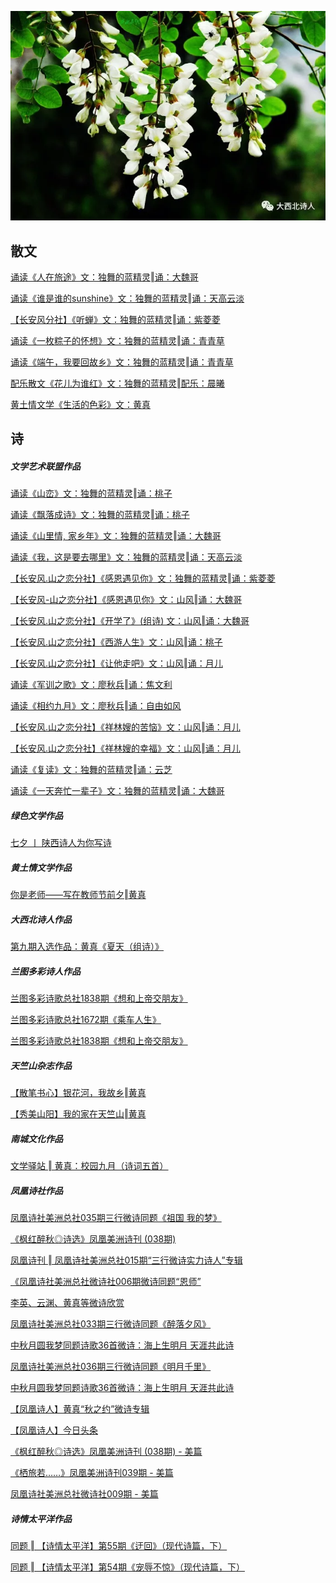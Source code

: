 ![alt](https://raw.githubusercontent.com/Frank093099/Frank093099.github.io/master/2.jpeg)  


散文
-------------------
[诵读《人在旅途》文：独舞的蓝精灵‖诵：大魏哥](https://mp.weixin.qq.com/s/qJfaJb6Vm89cORC-77cJcA)  

[诵读《谁是谁的sunshine》文：独舞的蓝精灵‖诵：天高云淡](https://mp.weixin.qq.com/s/9nEgrvk_Sko_I03hh4Hbkw)  

[【长安风分社】《听蝉》文：独舞的蓝精灵‖诵：紫菱菱](https://mp.weixin.qq.com/s/UCdbEiml2cNt0OjxPhXDgw)  

[诵读《一枚粽子的怀想》文：独舞的蓝精灵‖诵：青青草](https://mp.weixin.qq.com/s/lqRX70zAFu3XwYcbsggNJg) 

[诵读《端午，我要回故乡》文：独舞的蓝精灵‖诵：青青草](https://mp.weixin.qq.com/s/2aDvy1js0GgYUUDOorFZuQ) 

[配乐散文《花儿为谁红》文：独舞的蓝精灵‖配乐：晨曦](https://mp.weixin.qq.com/s/VcooosjWATayR_rWf7aVTA)

[黄土情文学《生活的色彩》文：黄真](https://mp.weixin.qq.com/s?__biz=MzUzMTMyMTMzNw==&mid=2247485530&idx=3&sn=02c6ef044c03bcabae9871ecf6126176&chksm=fa4510cccd3299dae79d8e004e0557412a9fe9bc2a5ab235a57508f798b46f75f9ed5a3aa2cc&mpshare=1&scene=2&srcid=0803WzmOPlwCjk4GWkWqZnZA&from=timeline&ascene=2&devicetype=android-24&version=26060739&nettype=WIFI&abtest_cookie=BAABAAoACwANABMABAAllx4AWZkeAH2ZHgCBmR4AAAA%3D&lang=zh_CN&pass_ticket=DwqwZroeVm7CABryNKdDghyQzWG8Li8NtO%2BrMvAxmrdTSh9wLWZJGffLcHvDuoA%2B&wx_header=1)

诗
-------------------
##### 文学艺术联盟作品  

[诵读《山峦》文：独舞的蓝精灵‖诵：桃子](https://mp.weixin.qq.com/s/QU89PwQXSmxYqzP9KcTQUw)  

[诵读《飘落成诗》文：独舞的蓝精灵‖诵：桃子](https://mp.weixin.qq.com/s/Yt-AjoHOoAxiRhh-y4G83A)  

[诵读《山里情, 家乡年》文：独舞的蓝精灵‖诵：大魏哥](https://mp.weixin.qq.com/s/hfssYRQ6B05knddGTtKkCA)  

[诵读《我，这是要去哪里》文：独舞的蓝精灵‖诵：天高云淡](https://mp.weixin.qq.com/s/bhu8vIeWvlsA0WcjGAW6sw)  

[【长安风.山之恋分社】《感恩遇见你》文：独舞的蓝精灵‖诵：紫菱菱](https://mp.weixin.qq.com/s?__biz=MzI3NjczMjIwNw==&mid=2247500110&idx=1&sn=d65f596c649b92c5e56090bd8e34c929&chksm=eb73810edc040818e34ff6244745c8b1bcfef935bf800a689b772a9b2a90d5891f09c8d8906b&mpshare=1&scene=2&srcid=0820wELrBYGmJdWOZ7nxH7sJ&from=timeline&ascene=2&devicetype=android-24&version=26060739&nettype=WIFI&abtest_cookie=BAABAAoACwANABMABAAllx4AWZkeAH2ZHgCBmR4AAAA%3D&lang=zh_CN&pass_ticket=DwqwZroeVm7CABryNKdDghyQzWG8Li8NtO%2BrMvAxmrdTSh9wLWZJGffLcHvDuoA%2B&wx_header=1)  

[【长安风-山之恋分社】《感恩遇见你》文：山风‖诵：大魏哥](https://mp.weixin.qq.com/s?__biz=MzI3NjczMjIwNw==&mid=2247500331&idx=1&sn=bd43d0787bc83eec25452d3ee24fdeb6&chksm=eb73826bdc040b7db03677cfc869b7778d1a42aa92815c13b152c5e1151ed92cafcd1b0fd1ad&mpshare=1&scene=2&srcid=0823rKCndA42eJuJzEN985SX&from=timeline&ascene=2&devicetype=android-24&version=26060739&nettype=WIFI&abtest_cookie=BAABAAoACwANABMABAAllx4AWZkeAH2ZHgCBmR4AAAA%3D&lang=zh_CN&pass_ticket=DwqwZroeVm7CABryNKdDghyQzWG8Li8NtO%2BrMvAxmrdTSh9wLWZJGffLcHvDuoA%2B&wx_header=1)  

[【长安风.山之恋分社】《开学了》(组诗) 文：山风‖诵：大魏哥](https://mp.weixin.qq.com/s/c3zBH1pMkc41ekljNeLl3A)  

[【长安风.山之恋分社】《西游人生》文：山风‖诵：桃子](https://mp.weixin.qq.com/s/Wau6opfJ2Ak7sdI56xUjaA) 

[【长安风.山之恋分社】《让他走吧》文：山风‖诵：月儿](https://mp.weixin.qq.com/s?__biz=MzI3NjczMjIwNw==&mid=2247502312&;idx=7&sn=58e5f00e3fd6e9f7e48f6ae8a1561183&amp;chksm=eb7389a8dc0400be68d52145d20812b9039a666a32cce6d868f2b22f92a8513556e489c6cfa8&mpshare=1&scene=2&srcid=0918GBHPqsRTmQhYx8lfLp27&from=timeline&;ascene=2&amp;devicetype=android-24&amp;version=26060739&;nettype=WIFI&abtest_cookie=BAABAAoACwANABMABAAllx4AWZkeAH2ZHgCBmR4AAAA%3D&lang=zh_CN&amp;pass_ticket=DwqwZroeVm7CABryNKdDghyQzWG8Li8NtO%2BrMvAxmrdTSh9wLWZJGffLcHvDuoA%2B&amp;wx_header=1)  

[诵读《军训之歌》文：廖秋兵‖诵：焦文利](https://mp.weixin.qq.com/s/LBxf0yycjDma4ljPKWVYyg)  

[诵读《相约九月》文：廖秋兵‖诵：自由如风](https://mp.weixin.qq.com/s?__biz=MzI3NjczMjIwNw==&mid=2247502469&idx=2&sn=fcf0f86e2649bb3e5b3e1dcb6e7e46d5&chksm=eb738ac5dc0403d3c9527ca267e966b223c11d04786bc551fb40e028078841f02a51ce6cca8a&mpshare=1&scene=2&srcid=0923cq3YmEova7z14OaXHiLz&from=timeline&ascene=2&devicetype=android-24&version=26060739&nettype=WIFI&abtest_cookie=BAABAAoACwANABMABAAllx4AWZkeAH2ZHgCBmR4AAAA%3D&lang=zh_CN&pass_ticket=e8g7Y3KdoCM8KZ7K6%2FJPoCVonLOLzJYKpvLAqHyD9VtiOX%2FHXcgqk%2FgTFPZ7CiEB&wx_header=1)  

[【长安风.山之恋分社】《祥林嫂的苦恼》文：山风‖诵：月儿](https://mp.weixin.qq.com/s/sT0uN1XbTsuf6zMHPG9cCA)  

[【长安风.山之恋分社】《祥林嫂的幸福》文：山风‖诵：月儿](https://mp.weixin.qq.com/s?__biz=MzI3NjczMjIwNw==&mid=2247502335&idx=1&sn=3672e471edfb90d864a92ee00e32cc41&chksm=eb7389bfdc0400a92a55dafd771af66c9b4562dec91a1e529fcdd115553deb5d74686eb10234&mpshare=1&scene=2&srcid=0919rVDvJGSmMw86HeQ3WNPR&from=timeline&ascene=2&devicetype=android-24&version=26060739&nettype=WIFI&abtest_cookie=BAABAAoACwANABMABAAllx4AWZkeAH2ZHgCBmR4AAAA%3D&lang=zh_CN&pass_ticket=e8g7Y3KdoCM8KZ7K6%2FJPoCVonLOLzJYKpvLAqHyD9VtiOX%2FHXcgqk%2FgTFPZ7CiEB&wx_header=1)  
   
[诵读《复读》文：独舞的蓝精灵‖诵：云芝](https://mp.weixin.qq.com/s?__biz=MzI3NjczMjIwNw==&mid=2247498756&;idx=3&sn=30acba441d9f55b7e6051ae7317a11f5&amp;chksm=eb73bc44dc043552340e0e27810b591f953c203ad6e866a56c78d7eca60bc74ec9383e384260&mpshare=1&scene=2&srcid=0724uZDPNG2Bs89jzOTNOJM5&from=timeline&;ascene=2&amp;devicetype=android-24&amp;version=26060739&;nettype=WIFI&abtest_cookie=BAABAAoACwANABMABAAllx4AWZkeAH2ZHgCBmR4AAAA%3D&lang=zh_CN&amp;pass_ticket=DwqwZroeVm7CABryNKdDghyQzWG8Li8NtO%2BrMvAxmrdTSh9wLWZJGffLcHvDuoA%2B&amp;wx_header=1) 
  
[诵读《一天奔忙一辈子》文：独舞的蓝精灵‖诵：大魏哥](https://mp.weixin.qq.com/s?__biz=MzI3NjczMjIwNw==&mid=2247498794&;idx=1&sn=98bc9f7fa038f685c143a0c09db84fd2&amp;chksm=eb73bc6adc04357c0331b4e29c7cf93f5467443e186d5cd004e308129ce97dc584aed22a68dc&mpshare=1&scene=2&srcid=07252NO7kkUKZGqfrYezqDMw&from=timeline&;ascene=2&amp;devicetype=android-24&amp;version=26060739&;nettype=WIFI&abtest_cookie=BAABAAoACwANABMABAAllx4AWZkeAH2ZHgCBmR4AAAA%3D&lang=zh_CN&amp;pass_ticket=DwqwZroeVm7CABryNKdDghyQzWG8Li8NtO%2BrMvAxmrdTSh9wLWZJGffLcHvDuoA%2B&amp;wx_header=1)  



##### 绿色文学作品  

[七夕 丨 陕西诗人为你写诗](https://mp.weixin.qq.com/s/NGEfNjqY4zbQgLA6IQn7jQ)  

##### 黄土情文学作品  

[你是老师——写在教师节前夕‖黄真](https://mp.weixin.qq.com/s/65iEEQh2EfzI3XSo1pObfQ)  

##### 大西北诗人作品  

[第九期入选作品：黄真《夏天（组诗）》](https://mp.weixin.qq.com/s/gi_2HwAerXNrl7KtCXb2iw)  

##### 兰图多彩诗人作品  

[兰图多彩诗歌总社1838期《想和上帝交朋友》](https://mp.weixin.qq.com/s?__biz=MzU4NjMxNzk1Mw==&mid=2247496253&idx=2&sn=70758da5b25bc78e297076e81b628995&chksm=fdff9bd3ca8812c538358ad4fa15d099d5d3666b8ab843835dc4bc532a8eed90df34572095b7&mpshare=1&scene=2&srcid=0922BIGBhiYJWcaZJcTSMxSy&from=timeline&ascene=2&devicetype=android-24&version=26060739&nettype=WIFI&abtest_cookie=BAABAAoACwANABMABAAllx4AWZkeAH2ZHgCBmR4AAAA%3D&lang=zh_CN&pass_ticket=e8g7Y3KdoCM8KZ7K6%2FJPoCVonLOLzJYKpvLAqHyD9VtiOX%2FHXcgqk%2FgTFPZ7CiEB&wx_header=1) 

[兰图多彩诗歌总社1672期《乘车人生》](https://mp.weixin.qq.com/s?__biz=MzU4NjMxNzk1Mw==&mid=2247495182&;idx=1&sn=96ec598869a7e19e0ed438e6a3cfe90b&amp;chksm=fdff87e0ca880ef64005b0bcb998d112a3f5ce40e7ba29fd7a4d7a6f94b553eed070a1fcc48b&mpshare=1&scene=2&srcid=08086wyFdyKRVXh1xzU7Yjvk&from=timeline&;ascene=2&amp;devicetype=android-24&amp;version=26060739&;nettype=WIFI&abtest_cookie=BAABAAoACwANABMABAAllx4AWZkeAH2ZHgCBmR4AAAA%3D&lang=zh_CN&amp;pass_ticket=DwqwZroeVm7CABryNKdDghyQzWG8Li8NtO%2BrMvAxmrdTSh9wLWZJGffLcHvDuoA%2B&amp;wx_header=1)  

[兰图多彩诗歌总社1838期《想和上帝交朋友》](https://mp.weixin.qq.com/s?__biz=MzU4NjMxNzk1Mw==&mid=2247496253&idx=2&sn=70758da5b25bc78e297076e81b628995&chksm=fdff9bd3ca8812c538358ad4fa15d099d5d3666b8ab843835dc4bc532a8eed90df34572095b7&mpshare=1&scene=2&srcid=0922BIGBhiYJWcaZJcTSMxSy&from=timeline&ascene=2&devicetype=android-24&version=26060739&nettype=WIFI&abtest_cookie=BAABAAoACwANABMABAAllx4AWZkeAH2ZHgCBmR4AAAA%3D&lang=zh_CN&pass_ticket=e8g7Y3KdoCM8KZ7K6%2FJPoCVonLOLzJYKpvLAqHyD9VtiOX%2FHXcgqk%2FgTFPZ7CiEB&wx_header=1)  



##### 天竺山杂志作品  

[【散笔书心】银花河，我故乡‖黄真](https://mp.weixin.qq.com/s/25a-pM7d__N7ys0IgwrClA)  

[【秀美山阳】我的家在天竺山‖黄真](https://mp.weixin.qq.com/s/QNsQsWglxqKZjsBa0eeu9g)  

##### 南城文化作品  

[文学驿站 ‖ 黄真：校园九月（诗词五首）](https://mp.weixin.qq.com/s?__biz=MzAxMTk3NTczMg==&mid=2247492466&idx=2&sn=9ae5458eb833aae036fd9d1d4dae754d&chksm=9bba4e29accdc73f2d6d041b7913381a49638c528fca7dec721e68831e2e4232812bd9e96d36&mpshare=1&scene=2&srcid=0911Su67WBzkUGCnpkyBrfJy&from=timeline&ascene=2&devicetype=android-24&version=26060739&nettype=WIFI&abtest_cookie=BAABAAoACwANABMABAAllx4AWZkeAH2ZHgCBmR4AAAA%3D&lang=zh_CN&pass_ticket=e8g7Y3KdoCM8KZ7K6%2FJPoCVonLOLzJYKpvLAqHyD9VtiOX%2FHXcgqk%2FgTFPZ7CiEB&wx_header=1)  

##### 凤凰诗社作品  

[凤凰诗社美洲总社035期三行微诗同题《祖国 我的梦》](https://www.meipian.cn/1mo5d7il?share_depth=2&user_id=ohbsluA9pAxp2hwCtZjLPcxOOfAc&share_user_mpuuid=ba9ce8bbf713f2e18bb5c8e66e399ab8&first_share_uid=16790109&from=timeline)  

[《枫红醉秋◎诗选》凤凰美洲诗刊 (038期)](https://www.meipian.cn/1n8vgme8?share_depth=2&user_id=ohbsluA9pAxp2hwCtZjLPcxOOfAc&share_user_mpuuid=ba9ce8bbf713f2e18bb5c8e66e399ab8&first_share_uid=16790109&from=timeline)  

[凤凰诗刊 ‖ 凤凰诗社美洲总社015期“三行微诗实力诗人”专辑](https://mp.weixin.qq.com/s?__biz=MzUyNjgwNDIwMA==&mid=2247483826&idx=1&sn=ebafb6deb9d6299e02185816dd19fb8b&chksm=fa087435cd7ffd23018f75a461d53567ebaa3b0813ab152ea15e39a2143ba84d851434c5c6ac&mpshare=1&scene=2&srcid=0916xgPVCvZkF1tPuZMiTMxl&from=timeline&ascene=2&devicetype=android-24&version=26060739&nettype=WIFI&abtest_cookie=BAABAAoACwANABMABAAllx4AWZkeAH2ZHgCBmR4AAAA%3D&lang=zh_CN&pass_ticket=e8g7Y3KdoCM8KZ7K6%2FJPoCVonLOLzJYKpvLAqHyD9VtiOX%2FHXcgqk%2FgTFPZ7CiEB&wx_header=1)  

[《凤凰诗社美洲总社微诗社006期微诗同题“恩师”](https://www.meipian.cn/1lr9an71?share_depth=3&user_id=ohbsluA9pAxp2hwCtZjLPcxOOfAc&share_user_mpuuid=null&first_share_uid=null&from=timeline)  

[李英、云渊、黄真等微诗欣赏](https://ishare.iclient.ifeng.com/tizmm/news/shareNews?fromType=vampire&forward=1&aid=sub_78735646&ch=&aman=deNcd3yfdbQ43aGeafk7afs404i350G7e0T9dfNb17&gud=99j894K379&from=timeline)  

[凤凰诗社美洲总社033期三行微诗同题《醉落夕风》](https://www.meipian.cn/1m9excry?share_depth=3&user_id=ohbsluA9pAxp2hwCtZjLPcxOOfAc&share_user_mpuuid=ba9ce8bbf713f2e18bb5c8e66e399ab8&first_share_uid=16790109&from=timeline)  

[中秋月圆我梦同题诗歌36首微诗：海上生明月 天涯共此诗](https://mbd.baidu.com/newspage/data/landingshare?pageType=1&isBdboxFrom=1&context=%7B%22nid%22%3A%22news_9477160584793500563%22%2C%22sourceFrom%22%3A%22bjh%22%7D&from=timeline&isappinstalled=0)  

[凤凰诗社美洲总社036期三行微诗同题《明月千里》](http://www.21mingren.com/web/viewarticle.asp?userid=1165709&lanmuid=8352451&contentID=2605618&from=timeline)  

[中秋月圆我梦同题诗歌36首微诗：海上生明月 天涯共此诗](https://mbd.baidu.com/newspage/data/landingshare?pageType=1&isBdboxFrom=1&context=%7B%22nid%22%3A%22news_9477160584793500563%22%2C%22sourceFrom%22%3A%22bjh%22%7D&from=timeline&isappinstalled=0)

[【凤凰诗人】黄真“秋之约”微诗专辑](https://www.jianshu.com/p/457100134f53)  


[【凤凰诗人】今日头条](https://m.toutiaocdn.com/i6608167561538306574/?iid=45290553026&app=news_article&amp;timestamp=1538585654&group_id=6608167561538306574&amp;tt_from=weixin&utm_source=weixin&utm_medium=toutiao_ios&utm_campaign=client_share&amp;wxshare_count=5&from=timeline&isappinstalled=0&amp;pbid=6608272354718746116)  

  
[《枫红醉秋◎诗选》凤凰美洲诗刊 (038期) - 美篇](https://www.meipian.cn/1n8vgme8?share_depth=2&amp;user_id=ohbsluA9pAxp2hwCtZjLPcxOOfAc&share_user_mpuuid=ba9ce8bbf713f2e18bb5c8e66e399ab8&amp;first_share_uid=16790109&from=timeline)   

    
[《栖旅若……》凤凰美洲诗刊039期 - 美篇](https://www.meipian.cn/1nn8n6h2?share_depth=1&amp;user_id=ohbsluA9pAxp2hwCtZjLPcxOOfAc&share_user_mpuuid=ba9ce8bbf713f2e18bb5c8e66e399ab8&amp;first_share_uid=16790109&from=timeline)  

      
[凤凰诗社美洲总社微诗社009期 - 美篇](https://www.meipian.cn/1n3dbyq7?share_depth=1&amp;user_id=ohbsluA9pAxp2hwCtZjLPcxOOfAc&share_user_mpuuid=4c07a1e59a699de3fcbb214a8437f21b&amp;first_share_uid=49509441&from=timeline)  

##### 诗情太平洋作品  

[同题 ‖ 【诗情太平洋】第55期《迂回》（现代诗篇，下）](https://mp.weixin.qq.com/s?__biz=MzI4Mzc0NzIzMA==&mid=2247484178&idx=2&sn=3c1800f586f1abf4c20191a869ea501f&chksm=eb84b5e3dcf33cf5a8c65b7ebf23d69a5f656778bd14aae148e28c47b5f274b54187b592bcd9&mpshare=1&scene=2&srcid=0927etT2rVh5Ysi3RkMIpSAA&from=timeline&ascene=2&devicetype=android-24&version=26060739&nettype=WIFI&abtest_cookie=BAABAAoACwANABMABAAllx4AWZkeAH2ZHgCBmR4AAAA%3D&lang=zh_CN&pass_ticket=e8g7Y3KdoCM8KZ7K6%2FJPoCVonLOLzJYKpvLAqHyD9VtiOX%2FHXcgqk%2FgTFPZ7CiEB&wx_header=1)  

[同题 ‖ 【诗情太平洋】第54期《宠辱不惊》（现代诗篇，下）](https://mp.weixin.qq.com/s?__biz=MzI4Mzc0NzIzMA==&mid=2247484166&idx=2&sn=ad2bf861f2c14ee0228a20e1de9a5cce&chksm=eb84b5f7dcf33ce148ea0e8e075742b38e1cb89d3454fdf6f02dc11739fcf56e3914f8261bd2&mpshare=1&scene=2&srcid=0922O24LBpSctvwxfXrxtn9g&from=timeline&ascene=2&devicetype=android-24&version=26060739&nettype=WIFI&abtest_cookie=BAABAAoACwANABMABAAllx4AWZkeAH2ZHgCBmR4AAAA%3D&lang=zh_CN&pass_ticket=e8g7Y3KdoCM8KZ7K6%2FJPoCVonLOLzJYKpvLAqHyD9VtiOX%2FHXcgqk%2FgTFPZ7CiEB&wx_header=1)  
